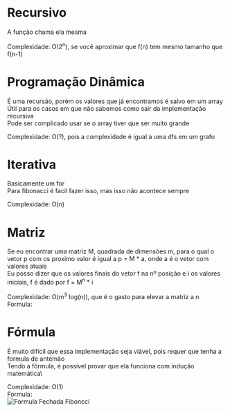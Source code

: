 # Recursivo
A função chama ela mesma

Complexidade: O(2<sup>n</sup>), se você aproximar que f(n) tem mesmo tamanho que f(n-1)

# Programação Dinâmica
É uma recursão, porém os valores que já encontramos é salvo em um array\
Útil para os casos em que não sabemos como sair da implementação recursiva\
Pode ser complicado usar se o array tiver que ser muito grande

Complexidade: O(?), pois a complexidade é igual à uma dfs em um grafo

# Iterativa
Basicamente um for\
Para fibonacci é facil fazer isso, mas isso não acontece sempre

Complexidade: O(n)

# Matriz
Se eu encontrar uma matriz M, quadrada de dimensões m, para o qual o vetor p com os proximo valor é igual a p = M * a, onde a é o vetor com valores atuais\
Eu posso dizer que os valores finais do vetor f na nº posição e i os valores iniciais, f é dado por f = M<sup>n</sup> * i

Complexidade: O(m<sup>3</sup> log(n)), que é o gasto para elevar a matriz a n\
Formula:\
<img alt="" src="http://latex.codecogs.com/svg.latex?\begin{bmatrix}F(n)\\F(n-1)\end{bmatrix}=\begin{bmatrix}1&1\\1&0\end{bmatrix}\begin{bmatrix}F(n-1)\\F(n-2)\end{bmatrix}=\begin{bmatrix}F(n-1)\cdot%20F(n-2)\\F(n-1)\end{bmatrix}\newline\newline\Rightarrow\begin{bmatrix}F(n)\\F(n-1)\end{bmatrix}=\begin{bmatrix}1&1\\1&0\end{bmatrix}^{n-2}\begin{bmatrix}1\\1\end{bmatrix}=\begin{bmatrix}a&b\\c&d\end{bmatrix}\begin{bmatrix}1\\1\end{bmatrix}\newline\newline\Rightarrow%20F(n)=a+b" border="0">

<!--
|F(n)  | = |1  1| |F(n-1)| = |F(n-1) + F(n-2)|
|F(n-1)|   |1  0| |F(n-2)|   |F(n-1)         |

|F(n)  | = |1  1|^n |1| = |a  b| |1|
|F(n-1)|   |1  0|   |1|   |c  d| |1|

F(n) = a + b
-->
<!--
\begin{bmatrix}
F(n) \\
F(n-1) \end{bmatrix}
=
\begin{bmatrix}
1 & 1\\ 
1 & 0
\end{bmatrix}
\begin{bmatrix}
F(n-1) \\
F(n - 2)
\end{bmatrix}
=
\begin{bmatrix}
F(n-1)\cdot F(n-2) \\
F(n-1)
\end{bmatrix}

\newline \newline \Rightarrow 
\begin{bmatrix}
F(n) \\
F(n-1)
\end{bmatrix}
=
\begin{bmatrix}
1 & 1 \\ 
1 & 0
\end{bmatrix}^{n-2}
\begin{bmatrix}
1 \\
1
\end{bmatrix}
=
\begin{bmatrix}
a & b \\ 
c & d
\end{bmatrix}
\begin{bmatrix}
1 \\
1
\end{bmatrix}

\newline \newline \Rightarrow 
F(n) = a + b
-->

# Fórmula
É muito difícil que essa implementação seja viável, pois requer que tenha a formula de antemão\
Tendo a fórmula, é possível provar que ela funciona com indução matemática\

Complexidade: O(1)\
Formula:\
<img alt="Formula Fechada Fiboncci" src="http://latex.codecogs.com/svg.latex?f(n)=\frac{1}{\sqrt5}\left[\left(\frac{1+\sqrt5}{2}\right)^n-%20\left(\frac{1-\sqrt%205}{2}%20\right)^n\right]" border="0">
<!-- f(n) = (1 / sqrt(5)){[(1 + sqrt(5))/2]^n - [(1 - sqrt(5))/2]^n} -->
<!--
f(n) = \frac{1}{\sqrt 5} \left[ \left( \frac{1 + \sqrt 5}{2} \right)^n - \left( \frac{1 - \sqrt 5}{2} \right)^n \right]
-->
